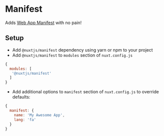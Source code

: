 # Manifest
Adds [Web App Manifest](https://developer.mozilla.org/en-US/docs/Web/Manifest) with no pain!

## Setup
- Add `@nuxtjs/manifest` dependency using yarn or npm to your project
- Add `@nuxtjs/manifest` to `modules` section of `nuxt.config.js`
```js
{
  modules: [
   '@nuxtjs/manifest'
  ]
}
````
- Add additional options to `manifest` section of `nuxt.config.js` to override defaults:
```js
{
  manifest: {
    name: 'My Awesome App',
    lang: 'fa'
  }
}
```
